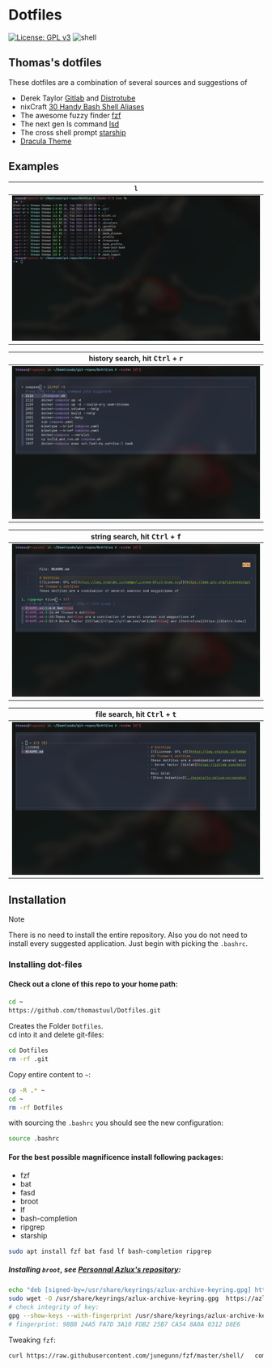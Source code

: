 # Dotfiles
[![License: GPL v3](https://img.shields.io/badge/License-GPLv3-blue.svg)](https://www.gnu.org/licenses/gpl-3.0)
![shell](https://img.shields.io/badge/Shell-Bash-blue)

## Thomas's dotfiles
These dotfiles are a combination of several sources and suggestions of
* Derek Taylor [Gitlab](https://gitlab.com/dwt1/dotfiles) and [Distrotube](https://distro.tube/)
* nixCraft [30 Handy Bash Shell Aliases](https://www.cyberciti.biz/tips/bash-aliases-mac-centos-linux-unix.html)
* The awesome fuzzy finder [fzf](https://github.com/junegunn/fzf?tab=readme-ov-file#key-bindings-for-command-line)
* The next gen ls command [lsd](https://github.com/lsd-rs/lsd)
* The cross shell prompt [starship](https://starship.rs/)
* [Dracula Theme](https://github.com/dracula/dracula-theme)

## Examples

| <b>```l```<b>                                                                |
-----------------------------------------------------------------|
| <img src="https://raw.githubusercontent.com/thomastuul/Dotfiles/assets/ls-deluxe-screenshot.png" width="500px" alt="listing"> |

| <b>history search, hit <kbd>Ctrl</kbd> + <kbd>r</kbd><b>                                                                     |
-----------------------------------------------------------------|
| <img src="https://raw.githubusercontent.com/thomastuul/Dotfiles/assets/fzf-history-search.png" width="500px" alt="history search"> |

| <b>string search, hit <kbd>Ctrl</kbd> + <kbd>f</kbd><b>                                                                     |
-----------------------------------------------------------------|
| <img src="https://raw.githubusercontent.com/thomastuul/Dotfiles/assets/fzf-ripgrep-string-search.png" width="500px" alt="string search"> |

| <b>file search, hit <kbd>Ctrl</kbd> + <kbd>t</kbd><b>                                                                     |
-----------------------------------------------------------------|
| <img src="https://raw.githubusercontent.com/thomastuul/Dotfiles/assets/fzf-file-search.png" width="500px" alt="file search"> |

## Installation
> [!Note]
>
> There is no need to install the entire repository. Also you do not need to install every suggested application. Just begin with picking the `.bashrc`.
### Installing dot-files
#### Check out a clone of this repo to your home path:
```bash
cd ~
https://github.com/thomastuul/Dotfiles.git
```
Creates the Folder `Dotfiles`.  
cd into it and delete git-files:  
```bash
cd Dotfiles
rm -rf .git
```
Copy entire content to `~`:  
```bash
cp -R .* ~
cd ~
rm -rf Dotfiles
```
with sourcing the `.bashrc` you should see the new configuration:
```bash
source .bashrc
```

#### For the best possible magnificence install following packages:
- fzf
- bat
- fasd
- broot
- lf
- bash-completion
- ripgrep
- starship  
```bash
sudo apt install fzf bat fasd lf bash-completion ripgrep
```

##### Installing `broot`, see [Personnal Azlux's repository](https://packages.azlux.fr/):  
```bash
echo "deb [signed-by=/usr/share/keyrings/azlux-archive-keyring.gpg] http://packages.azlux.fr/debian/ stable main" | sudo tee /etc/apt/sources.list.d/azlux.list
sudo wget -O /usr/share/keyrings/azlux-archive-keyring.gpg  https://azlux.fr/repo.gpg
# check integrity of key:
gpg --show-keys --with-fingerprint /usr/share/keyrings/azlux-archive-keyring.gpg
# fingerprint: 98B8 24A5 FA7D 3A10 FDB2 25B7 CA54 8A0A 0312 D8E6
```


Tweaking `fzf`:  
```bash
curl https://raw.githubusercontent.com/junegunn/fzf/master/shell/	completion.bash --output completion.bash
```





